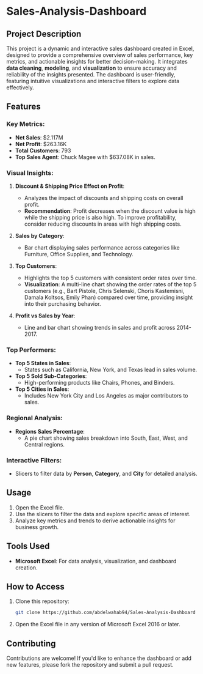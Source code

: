 # Sales-Analysis-Dashboard

## Project Description
This project is a dynamic and interactive sales dashboard created in Excel, designed to provide a comprehensive overview of sales performance, key metrics, and actionable insights for better decision-making. It integrates **data cleaning**, **modeling**, and **visualization** to ensure accuracy and reliability of the insights presented. The dashboard is user-friendly, featuring intuitive visualizations and interactive filters to explore data effectively.
## Features
### Key Metrics:
- **Net Sales**: $2.117M
- **Net Profit**: $263.16K
- **Total Customers**: 793
- **Top Sales Agent**: Chuck Magee with $637.08K in sales.

### Visual Insights:
1. **Discount & Shipping Price Effect on Profit**:
   - Analyzes the impact of discounts and shipping costs on overall profit.
   - **Recommendation**: Profit decreases when the discount value is high while the shipping price is also high. To improve profitability, consider reducing discounts in areas with high shipping costs.

2. **Sales by Category**:
   - Bar chart displaying sales performance across categories like Furniture, Office Supplies, and Technology.

3. **Top Customers**:
   - Highlights the top 5 customers with consistent order rates over time.
   - **Visualization**: A multi-line chart showing the order rates of the top 5 customers (e.g., Bart Pistole, Chris Selenski, Choris Kastemisni, Damala Koltsos, Emily Phan) compared over time, providing insight into their purchasing behavior.

4. **Profit vs Sales by Year**:
   - Line and bar chart showing trends in sales and profit across 2014-2017.

### Top Performers:
- **Top 5 States in Sales**:
  - States such as California, New York, and Texas lead in sales volume.
- **Top 5 Sold Sub-Categories**:
  - High-performing products like Chairs, Phones, and Binders.
- **Top 5 Cities in Sales**:
  - Includes New York City and Los Angeles as major contributors to sales.

### Regional Analysis:
- **Regions Sales Percentage**:
  - A pie chart showing sales breakdown into South, East, West, and Central regions.

### Interactive Filters:
- Slicers to filter data by **Person**, **Category**, and **City** for detailed analysis.

## Usage
1. Open the Excel file.
2. Use the slicers to filter the data and explore specific areas of interest.
3. Analyze key metrics and trends to derive actionable insights for business growth.

## Tools Used
- **Microsoft Excel**: For data analysis, visualization, and dashboard creation.

## How to Access
1. Clone this repository:
   ```bash
   git clone https://github.com/abdelwahab94/Sales-Analysis-Dashboard
   ```
2. Open the Excel file in any version of Microsoft Excel 2016 or later.

## Contributing
Contributions are welcome! If you'd like to enhance the dashboard or add new features, please fork the repository and submit a pull request.

